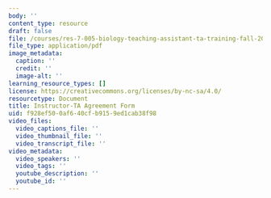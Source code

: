 ```yaml
---
body: ''
content_type: resource
draft: false
file: /courses/res-7-005-biology-teaching-assistant-ta-training-fall-2021/instructor-ta-agreement-form.pdf
file_type: application/pdf
image_metadata:
  caption: ''
  credit: ''
  image-alt: ''
learning_resource_types: []
license: https://creativecommons.org/licenses/by-nc-sa/4.0/
resourcetype: Document
title: Instructor-TA Agreement Form
uid: f928ef50-0af6-40cf-b915-9ed1cab38f98
video_files:
  video_captions_file: ''
  video_thumbnail_file: ''
  video_transcript_file: ''
video_metadata:
  video_speakers: ''
  video_tags: ''
  youtube_description: ''
  youtube_id: ''
---
```

